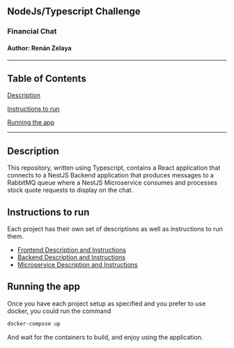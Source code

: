 ## NodeJs/Typescript Challenge

### Financial Chat

#### Author: Renán Zelaya

---

## Table of Contents

[Description](#description)

[Instructions to run](#instructions-to-run)

[Running the app](#running-the-app)

---

## Description

This repository, written using Typescript, contains a React application that connects to a NestJS Backend application that produces messages to a RabbitMQ queue where a NestJS Microservice consumes and processes stock quote requests to display on the chat.

## Instructions to run

Each project has their own set of descriptions as well as instructions to run them.

- [Frontend Description and Instructions](./frontend/Readme.md)
- [Backend Description and Instructions](backend/Readme.md)
- [Microservice Description and Instructions](Microservice/Readme.md)

## Running the app

Once you have each project setup as specified and you prefer to use docker, you could run the command

```bash
docker-compose up
```

And wait for the containers to build, and enjoy using the application.
